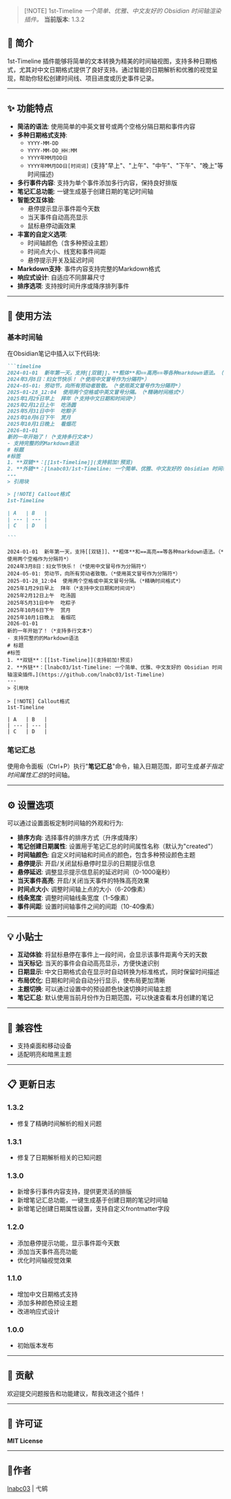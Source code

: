 > [!NOTE] 1st-Timeline
> *一个简单、优雅、中文友好的 Obsidian 时间轴渲染插件。*
> **当前版本**: 1.3.2

## 📝 简介

1st-Timeline 插件能够将简单的文本转换为精美的时间轴视图，支持多种日期格式，尤其对中文日期格式提供了良好支持。通过智能的日期解析和优雅的视觉呈现，帮助你轻松创建时间线、项目进度或历史事件记录。

---

## ✨ 功能特点

- **简洁的语法**: 使用简单的中英文冒号或两个空格分隔日期和事件内容
- **多种日期格式支持**:
  - `YYYY-MM-DD`
  - `YYYY-MM-DD_HH:MM`
  - `YYYY年MM月DD日`
  - `YYYY年MM月DD日[时间词]` (支持"早上"、"上午"、"中午"、"下午"、"晚上"等时间描述)
- **多行事件内容**: 支持为单个事件添加多行内容，保持良好排版
- **笔记汇总功能**: 一键生成基于创建日期的笔记时间轴
- **智能交互体验**:
  - 悬停提示显示事件距今天数
  - 当天事件自动高亮显示
  - 鼠标悬停动画效果
- **丰富的自定义选项**:
  - 时间轴颜色（含多种预设主题）
  - 时间点大小、线宽和事件间距
  - 悬停提示开关及延迟时间
- **Markdown支持**: 事件内容支持完整的Markdown格式
- **响应式设计**: 自适应不同屏幕尺寸
- **排序选项**: 支持按时间升序或降序排列事件

---

## 🚀 使用方法

### 基本时间轴

在Obsidian笔记中插入以下代码块:

````markdown
```timeline
2024-01-01  新年第一天，支持[[双链]]、**粗体**和==高亮==等各种markdown语法。（*使用两个空格作为分隔符*）
2024年3月8日：妇女节快乐！（*使用中文冒号作为分隔符*）
2024-05-01: 劳动节，向所有劳动者致敬。（*使用英文冒号作为分隔符*）
2025-01-28_12:04  使用两个空格或中英文冒号分隔。（*精确时间格式*）
2025年1月29日早上  拜年（*支持中文日期和时间词*）
2025年2月12日上午  吃汤圆
2025年5月31日中午  吃粽子
2025年10月6日下午  赏月
2025年10月1日晚上  看烟花
2026-01-01
新的一年开始了！（*支持多行文本*）
- 支持完整的的Markdown语法
# 标题
#标签
1. **双链**：[[1st-Timeline]](支持前加!预览)
2. **外链**：[lnabc03/1st-Timeline: 一个简单、优雅、中文友好的 Obsidian 时间轴渲染插件。](https://github.com/lnabc03/1st-Timeline)
---
> 引用块

> [!NOTE] Callout格式
1st-Timeline

| A   | B   |
| --- | --- |
| C   | D   |

```
````

```timeline
2024-01-01  新年第一天，支持[[双链]]、**粗体**和==高亮==等各种markdown语法。（*使用两个空格作为分隔符*）
2024年3月8日：妇女节快乐！（*使用中文冒号作为分隔符*）
2024-05-01: 劳动节，向所有劳动者致敬。（*使用英文冒号作为分隔符*）
2025-01-28_12:04  使用两个空格或中英文冒号分隔。（*精确时间格式*）
2025年1月29日早上  拜年（*支持中文日期和时间词*）
2025年2月12日上午  吃汤圆
2025年5月31日中午  吃粽子
2025年10月6日下午  赏月
2025年10月1日晚上  看烟花
2026-01-01
新的一年开始了！（*支持多行文本*）
- 支持完整的的Markdown语法
# 标题
#标签
1. **双链**：[[1st-Timeline]](支持前加!预览)
2. **外链**：[lnabc03/1st-Timeline: 一个简单、优雅、中文友好的 Obsidian 时间轴渲染插件。](https://github.com/lnabc03/1st-Timeline)
---
> 引用块

> [!NOTE] Callout格式
1st-Timeline

| A   | B   |
| --- | --- |
| C   | D   |

```

### 笔记汇总

使用命令面板（Ctrl+P）执行"**笔记汇总**"命令，输入日期范围，即可生成*基于指定时间属性汇总*的时间轴。

---

## ⚙️ 设置选项

可以通过设置面板定制时间轴的外观和行为:

- **排序方向**: 选择事件的排序方式（升序或降序）
- **笔记创建日期属性**: 设置用于笔记汇总的时间属性名称（默认为"created"）
- **时间轴颜色**: 自定义时间轴和时间点的颜色，包含多种预设颜色主题
- **悬停提示**: 开启/关闭鼠标悬停时显示的日期提示信息
- **悬停延迟**: 调整显示提示信息前的延迟时间（0-1000毫秒）
- **当天事件高亮**: 开启/关闭当天事件的特殊高亮效果
- **时间点大小**: 调整时间轴上点的大小（6-20像素）
- **线条宽度**: 调整时间轴线条宽度（1-5像素）
- **事件间距**: 设置时间轴事件之间的间距（10-40像素）

---

## 💡 小贴士

- **互动体验**: 将鼠标悬停在事件上一段时间，会显示该事件距离今天的天数
- **当天标记**: 当天的事件会自动高亮显示，方便快速识别
- **日期显示**: 中文日期格式会在显示时自动转换为标准格式，同时保留时间描述
- **布局优化**: 日期和时间会自动分行显示，使布局更加清晰
- **主题切换**: 可以通过设置中的预设颜色快速切换时间轴主题
- **笔记汇总**: 默认使用当前月份作为日期范围，可以快速查看本月创建的笔记

---

## 🔄 兼容性

- 支持桌面和移动设备
- 适配明亮和暗黑主题

---

## 📋 更新日志

### 1.3.2
- 修复了精确时间解析的相关问题

### 1.3.1
- 修复了日期解析相关的已知问题

### 1.3.0
- 新增多行事件内容支持，提供更灵活的排版
- 新增笔记汇总功能，一键生成基于创建日期的笔记时间轴
- 新增笔记创建日期属性设置，支持自定义frontmatter字段

### 1.2.0
- 添加悬停提示功能，显示事件距今天数
- 添加当天事件高亮功能
- 优化时间轴视觉效果

### 1.1.0
- 增加中文日期格式支持
- 添加多种颜色预设主题
- 改进响应式设计

### 1.0.0
- 初始版本发布

---

## 🤝 贡献

欢迎提交问题报告和功能建议，帮我改进这个插件！

---

## 📄 许可证

**MIT License**

---

## 🫠作者

[lnabc03](https://github.com/lnabc03)  | 弋鹓
